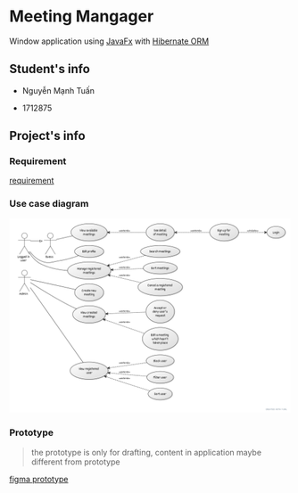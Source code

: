 
# Meeting Mangager

Window application using [JavaFx](https://openjfx.io/) with [Hibernate ORM](https://hibernate.org/)

  

## Student's info

* Nguyễn Mạnh Tuấn

* 1712875

  

## Project's info
### Requirement
[requirement](https://github.com/Az3r/MeetingManager/blob/master/document/requirement.pdf)

### Use case diagram
![use cases](https://github.com/Az3r/MeetingManager/blob/master/document/use-case.png "Use case diagram")

### Prototype
> the prototype is only for drafting, content in application maybe different from prototype

[figma prototype](https://www.figma.com/file/uHQH9yLd98ozFIYeMp0gET/Javafx?node-id=0%3A1)